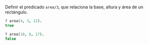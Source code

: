 Definir el predicado `area/3`, que relaciona la base, altura y área de un rectángulo.

```prolog
? area(4, 3, 12).
true
```

```prolog
? area(10, 8, 17).
false
```


